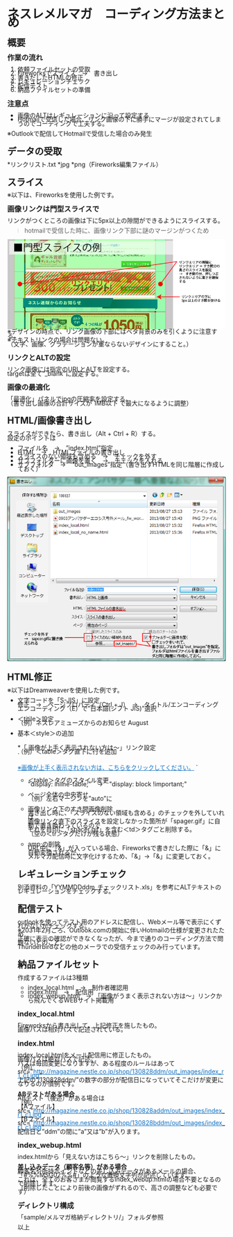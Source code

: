 ﻿
# ネスレメルマガ　コーディング方法まとめ

## 概要

### 作業の流れ

 1. 依頼ファイルセットの受取
 2. Fireworksでスライス　→　書き出し
 3. 書きだしたHTMLの修正
 4. レギュレーションチェック
 5. 配信テスト
 6. 納品ファイルセットの準備
 



### 注意点
* 画像のALTはレギュレーションに沿って設定する
* Hotmailで受信した場合、リンク画像の下に勝手にマージが設定されてしまうのでコーディングで工夫する。

 ※Outlookで配信してHotmailで受信した場合のみ発生



## データの受取
 *リンクリスト.txt
 *jpg
 *png（Fireworks編集ファイル）


## スライス
※以下は、Fireworksを使用した例です。

### 画像リンクは門型スライスで
リンクがつくところの画像は下に5px以上の隙間ができるようにスライスする。
 > hotmailで受信した時に、画像リンク下部に謎のマージンがつくため

![門型スライス例](./img/slice.jpg)
※デザインの時点で、リンク画像の下部にはベタ背景のみを引くように注意する。  
※テキストリンクの場合は問題ない。  
（文字、画像、グラデーションが重ならないデザインにすること。）

### リンクとALTの設定
リンク画像には指定のURLとALTを設定する。  
targetは全て”_blank”に設定する。

### 画像の最適化
 「最適化」パネルでjpgの圧縮率を設定する。  
 （書き出し画像の合計サイズが 1MB以下 で最大になるように調整）



## HTML/画像書き出し
スライスができたら、書き出し（Alt + Ctrl + R）する。  
設定のポイントは

 * ファイル名　→　”index.html”指定
 * HTML　→　HTMLファイルの書き出し
 * スライスのない領域も含める　→　チェックを外す
 * サブフォルダーに画像を置く　→　チェックを入れる
 * サブフォルダ　→　”out_images”指定（書き出すHTMLを同じ階層に作成しておく）
 
![書き出し設定](./img/output.jpg)



## HTML修正
※以下はDreamweaverを使用した例です。

 * 文字コードを「S-JIS」に設定  
  修正　→　ページプロパティ（Ctrl + J）　→　タイトル/エンコーディング  
  エンコーディング（E）で”日本語(シフト JIS)”選択
  
 * ＜titile＞設定  
  （例）ネスレアミューズからのお知らせ August
  
 * 基本＜style＞の追加  
 `<style type="text/css">  
  body,div,table,tr,td,th,h1,h2,p,span,a,img{  
 	padding: 0;  
 	margin: 0;
 	font-size: 9pt;
 	text-align: left;
 	border: none;
 	color: #372E27;
 }
 body,div,table,tr,td,th,h1,h2,p,span,a,img{
 	line-height: 68%;
 }
 td{
 	vertical-align: top;
 }
 a:visited {
 	color: purple;
 }
 a,
 a:visited,
 a:hover {
 	color: #1271C3;
 }

 td img {display: block;}
 table {
 	display: block !important;
 }
 </style>`
 
 *「 画像が上手く表示されない方は～」リンク設定  
  （例）＜table＞タグ直下に行を追加  
  `<tr bgcolor="#ffffff">
   <td height="22" style="font-size:10pt; line-height:1; text-align:center;"><a class="fc_1" href="http://magazine.nestle.co.jp/shop/130828bddm/index_webup.html" target="_blank" style="font-size:10pt; line-height:1.4 !important;">※画像が上手く表示されない方は、こちらをクリックしてください。</a></td>
  </tr>`
  
 * ＜table＞タグのスタイル変更  
  "display: inline-table;"　→　"display: block !important;"
  
 * ページ全体の中央寄せ  
  （例）左右マージンを”auto”に
  
 * 画像リンク下のすき間画像削除  
  書き出し時に、「スライスのない領域も含める」のチェックを外していれば  
  画像リンク直下のスライスを設定しなかった箇所が「spager.gif」に自動で置き換わっているので  
  それを目印に「spacer.gif」を含む＜td＞タグごと削除する。  
  （空の＜tr＞タグだけが残る状態）
  
 * amp;の削除  
  URL中に「&」が入っている場合、Fireworksで書きだした際に「&amp;」に自動変換されるが、  
  メルマガ配信時に文字化けするため、「&amp;」→「&」に変更しておく。



## レギュレーションチェック
 別添資料の「YYMMDDddm_チェックリスト.xls」を参考にALTテキストのレギュレーションをチェックする。



## 配信テスト
 outlookを使ってテスト用のアドレスに配信し、Webメール等で表示にくずれがないかチェックする。  
 ※2031年2月ごろ、Outlook.comの開始に伴いHotmailの仕様が変更されたため  
 正確に表示の確認ができなくなったが、今まで通りのコーディング方法で問題ないとのこと。  
 Thunderbirdなどの他のメーラでの受信チェックのみ行っています。



## 納品ファイルセット
 作成するファイルは3種類
 
 * index_local.html　→　制作者確認用
 * index.html　→　配信用
 * index_webup.html　→　「画像がうまく表示されない方は～」リンクから飛んでくるWEBサイト掲載用

### index_local.html
 Fireworksから書き出して、上記修正を施したもの。  
 画像パスは相対パスで記述されている。

### index.html
 index_local.htmlをメール配信用に修正したもの。  
 画像パスは絶対パスで記述。  
 パスは毎回変更になりますが、ある程度のルールはあって  
  （例） src="http://magazine.nestle.co.jp/shop/130828ddm/out_images/index_r1_c1.jpg"  
  上記の”/130828ddm/”の数字の部分が配信日になっていてそこだけが変更になりるのが慣例です。
  
 **ABテストがある場合**  
 ABテスト（後述）がある場合は  
 （例）  
 【Aファイル】 src="http://magazine.nestle.co.jp/shop/130828addm/out_images/index_r1_c1.jpg"  
 【Bファイル】 src="http://magazine.nestle.co.jp/shop/130828bddm/out_images/index_r1_c1.jpg"  
 配信日と”ddm”の間に”a”又は”b”が入ります。

### index_webup.html
 index.htmlから「見えない方はこちら～」リンクを削除したもの。

 **差し込みデータ（顧客名等）がある場合**  
 顧客名や所持ポイントなどの差し込みデータがあるメールの場合、  
 「#%%MSG02%%#」のような置換文字列が記述しています。  
 これは、全てのお客さまが閲覧するindex_webup.htmlの場合不要となるので削除します。  
 （削除したことにより前後の画像がずれるので、高さの調整なども必要です）

### ディレクトリ構成
「sample/メルマガ格納ディレクトリ/」フォルダ参照

以上